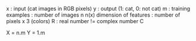 x : input (cat images in RGB pixels)
y : output (1: cat, 0: not cat)
m : training examples : number of images
n n(x) dimension of features : number of pixels x 3 (colors)
R : real number != complex number C

X = n.m 
Y = 1.m 